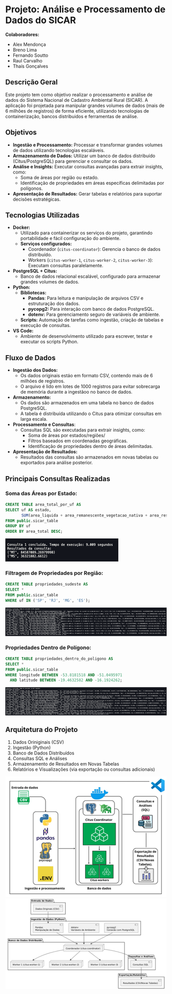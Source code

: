 # Projeto: Análise e Processamento de Dados do SICAR

**Colaboradores:**
- Alex Mendonça
- Breno Lima
- Fernando Soutto
- Raul Carvalho
- Thaís Gonçalves

## Descrição Geral
Este projeto tem como objetivo realizar o processamento e análise de dados do Sistema Nacional de Cadastro Ambiental Rural (SICAR).
A aplicação foi projetada para manipular grandes volumes de dados (mais de 6 milhões de registros) de forma eficiente, utilizando tecnologias de containerização, bancos distribuidos e ferramentas de análise.

## Objetivos
* **Ingestão e Processamento:** Processar e transformar grandes volumes de dados utilizando tecnologias escaláveis.
* **Armazenamento de Dados:** Utilizar um banco de dados distribuído (Citus/PostgreSQL) para gerenciar e consultar os dados.
* **Análise e Insights:** Executar consultas avançadas para extrair insights, como:
  * Soma de áreas por região ou estado.
  * Identificação de propriedades em áreas específicas delimitadas por polígonos.
* **Apresentação de Resultados:** Gerar tabelas e relatórios para suportar decisões estratégicas.

## Tecnologias Utilizadas
* **Docker:**
  * Utilizado para containerizar os serviços do projeto, garantindo portabilidade e fácil configuração do ambiente.
  * **Serviços configurados:**
    * Coordenador (``citus-coordinator``): Gerencia o banco de dados distribuído.
    * Workers (``citus-worker-1``, ``citus-worker-2``, ``citus-worker-3``): Executam consultas paralelamente.
* **PostgreSQL + Citus:**
  * Banco de dados relacional escalável, configurado para armazenar grandes volumes de dados.
* **Python:**
  * **Bibliotecas:**
    * **Pandas**: Para leitura e manipulação de arquivos CSV e estruturação dos dados.
    * **pycopg2:** Para interação com banco de dados PostgreSQL.
    * **dotenv:** Para gerenciamento seguro de variáveis de ambiente.
  * **Scripts:** Automação de tarefas como ingestão, criação de tabelas e execução de consultas.
* **VS Code:**
  * Ambiente de desenvolvimento utilizado para escrever, testar e executar os scripts Python.

## Fluxo de Dados
* **Ingestão dos Dados:**
  * Os dados originais estáo em formato CSV, contendo mais de 6 milhões de registros.
  * O arquivo é lido em lotes de 1000 registros para evitar sobrecarga de memória durante a ingestãoo no banco de dados.
* **Armazenamento:**
  * Os dados são armazenados em uma tabela no banco de dados PostgreSQL.
  * A tabela é distribuída utilizando o Citus para otimizar consultas em larga escala.
* **Processamento e Consultas**:
  * Consultas SQL são executadas para extrair insights, como:
    * Soma de áreas por estados/regiões/
    * Filtros baseados em coordenadas geográficas.
    * Identificação de propriedades dentro de áreas delimitadas.
* **Apresentação de Resultados:**
  * Resultados das consultas são armazenados em novas tabelas ou exportados para análise posterior.

## Principais Consultas Realizadas
### Soma das Áreas por Estado:
```sql
CREATE TABLE area_total_por_uf AS
SELECT uf AS estado, 
       SUM(area_liquida + area_remanescente_vegetacao_nativa + area_reserva_legal_proposta + area_preservacao_permanente + area_nao_classificada) AS area_total
FROM public.sicar_table
GROUP BY uf
ORDER BY area_total DESC;
```

![resultado query](images/image1.png)

### Filtragem de Propriedades por Região:
```sql
CREATE TABLE propriedades_sudeste AS
SELECT * 
FROM public.sicar_table
WHERE uf IN ('SP', 'RJ', 'MG', 'ES');
```

![resultado query](images/image2.png)

### Propriedades Dentro de Polígono:
```sql
CREATE TABLE propriedades_dentro_do_poligono AS
SELECT * 
FROM public.sicar_table
WHERE longitude BETWEEN -53.8181518 AND -51.0495971
  AND latitude BETWEEN -19.4632582 AND -16.1924262;
```

![resultado query](images/image3.png)

## Arquitetura do Projeto
1. Dados Oriniginais (CSV)
2. Ingestão (Python)
3. Banco de Dados Distribuídos
4. Consultas SQL e Análises
5. Armazenamento de Resultados em Novas Tabelas
6. Relatórios e Visualizações (via exportação ou consultas adicionais)

![arquitetura1](images/arquitetura1.jpeg)
![arquitetura2](images/arquitetura2.jpeg)
